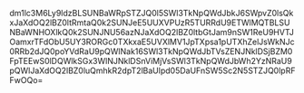dm1lc3M6Ly9ldzBLSUNBaWRpSTZJQ0l5SWl3TkNpQWdJbkJ6SWpvZ0lsQkxJaXdOQ2lBZ0ltRmtaQ0k2SUNJeE5UUXVPUzR5TURRdU9ETWlMQTBLSUNBaWNHOXlkQ0k2SUNJNU56azNJaXdOQ2lBZ0ltbGtJam9nSW1ReU9HVTJOamxrTFdObU5UY3RORGc0TXkxaE5UVXlMV1JpTXpsa1pUTXhZelJsWkNJc0RRb2dJQ0poYVdRaU9pQWlNak16SWl3TkNpQWdJbTVsZENJNklDSjBZM0FpTEEwS0lDQWlkSGx3WlNJNklDSnViMjVsSWl3TkNpQWdJbWh2YzNRaU9pQWlJaXdOQ2lBZ0luQmhkR2dpT2lBaUlpd05DaUFnSW5Sc2N5STZJQ0lpRFFwOQo=
